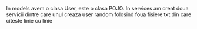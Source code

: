 In models avem o clasa User, este o clasa POJO.
In services am creat doua servicii dintre care unul creaza user random folosind foua fisiere txt din care citeste linie cu linie
